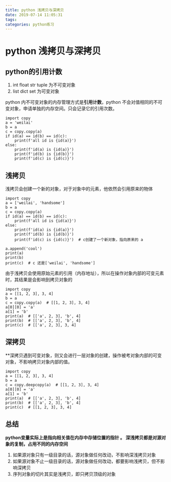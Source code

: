 ```yaml
---
title: python 浅拷贝与深拷贝
date: 2019-07-14 11:05:31
tags:
categories: python练习
---
```




# python 浅拷贝与深拷贝

## python的引用计数

1. int float str tuple 为不可变对象
2. list dict set  为可变对象

python 内不可变对象的内存管理方式是**引用计数**，python 不会对值相同的不可变对象，申请单独的内存空间。只会记录它的引用次数。
```
import copy
a = 'weilai'
b = a
c = copy.copy(a)
if id(a) == id(b) == id(c):
    print(f'all id is {id(a)}')
else:
    print(f'id(a) is {id(a)}')
    print(f'id(b) is {id(b)}')
    print(f'id(c) is {id(c)}')
```

## 浅拷贝
浅拷贝会创建一个新的对象，对于对象中的元素，他依然会引用原来的物体
```
import copy 
a = ['weilai', 'handsome']
b = a
c = copy.copy(a)
if id(a) == id(b) == id(c):
    print(f'all id is {id(a)}')
else:
    print(f'id(a) is {id(a)}')
    print(f'id(b) is {id(b)}')
    print(f'id(c) is {id(c)}')  # c创建了一个新对象，指向原来的 a

a.append('cool')
print(a)
print(b)
print(c)  # c 还是['weilai', 'handsome']
```
由于浅拷贝会使用原始元素的引用（内存地址），所以在操作对象内部的可变元素时，其结果是会影响到拷贝对象的

```
import copy 
a = [[1, 2, 3], 3, 4]
b = a
c = copy.copy(a)  # [[1, 2, 3], 3, 4]
a[0][0] = 'a' 
a[1] = 'b'
print(a)  # [['a', 2, 3], 'b', 4]
print(b)  # [['a', 2, 3], 'b', 4]
print(c)  # [['a', 2, 3], 3, 4]
```
## 深拷贝
**深拷贝遇到可变对象，则又会进行一层对象的创建，操作被考对象内部的可变对象，不影响拷贝对象内部的值。
```
import copy 
a = [[1, 2, 3], 3, 4]
b = a
c = copy.deepcopy(a)  # [[1, 2, 3], 3, 4]
a[0][0] = 'a' 
a[1] = 'b'
print(a)  # [['a', 2, 3], 'b', 4]
print(b)  # [['a', 2, 3], 'b', 4]
print(c)  # [[1, 2, 3], 3, 4]

```

## 总结


**python变量实际上是指向相关值在内存中存储位置的指针 。 深浅拷贝都是对源对象的复制，占用不同的内存空间**
1. 如果源对象只有一级目录的话，源对象做任何改动，不影响深浅拷贝对象
2. 如果源对象不止一级目录的话，源对象做任何改动，都要影响浅拷贝，但不影响深拷贝
3. 序列对象的切片其实是浅拷贝，即只拷贝顶级的对象
